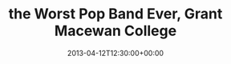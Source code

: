 ---
templateKey: event
guid: 08979b17-6eab-11ea-99c5-002590d1d1b0
date: 2013-04-12T12:30:00+00:00
eventTime: '12:30pm'
title: the Worst Pop Band Ever, Grant Macewan College
artist: the Worst Pop Band Ever
city: Edmonton
venue: Grant Macewan College
group: The Worst Pop Band Ever
url: https://www.facebook.com/worstpopbandever
---